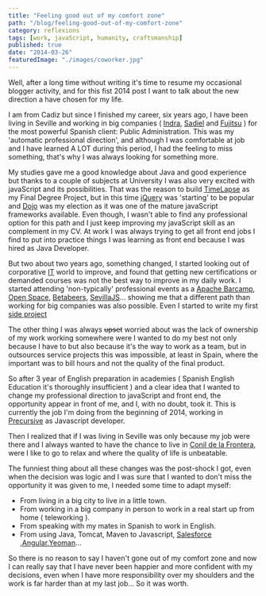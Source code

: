 ```yaml
---
title: "Feeling good out of my comfort zone"
path: "/blog/feeling-good-out-of-my-comfort-zone"
category: reflexions
tags: [work, javaScript, humanity, craftsmanship]
published: true
date: "2014-03-26"
featuredImage: "./images/coworker.jpg"
---
```


Well, after a long time without writing it's time to resume my occasional blogger activity, and for this fist 2014 post I want to talk about the new direction a have chosen for my life.

I am from Cadiz but since I finished my career, six years ago, I have been living in Seville and working in big companies ( <a href='http://www.indracompany.com/' target='_blank' rel="nofollow noopener noreferrer">Indra</a>, <a href='http://es.wikipedia.org/wiki/Sadiel' target='_blank' rel="nofollow noopener noreferrer">Sadiel</a> and <a href='http://www.fujitsu.com/fts/' target='_blank' rel="nofollow noopener noreferrer">Fujitsu</a> ) for the most powerful Spanish client: Public Administration. This was my 'automatic professional direction', and although I was comfortable at job and I have learned A LOT during this period, I had the feeling to miss something, that's why I was always looking for something more.

My studies gave me a good knowledge about Java and good experience but thanks to a couple of subjects at University I was also very excited with javaScript and its possibilities. That was the reason to build <a href='http://robertovg.com/side-projects/timelapse/' target='_blank' rel="nofollow noopener noreferrer">TimeLapse</a> as my Final Degree Project, but in this time <a href='http://jquery.com/' target='_blank' rel="nofollow noopener noreferrer">jQuery</a> was 'starting' to be popular and <a href='http://dojotoolkit.org/' target='_blank' rel="nofollow noopener noreferrer">Dojo</a> was my election as it was one of the mature javaScript frameworks available. Even though, I wasn't able to find any professional option for this path and I just keep improving my javaScript skill as an complement in my CV. At work I was always trying to get all front end jobs I find to put into practice things I was learning as front end because I was hired as Java Developer.

But two about two years ago, something changed, I started looking out of corporative <a href='http://en.wikipedia.org/wiki/Information_technology' target='_blank' rel="nofollow noopener noreferrer">IT</a> world to improve, and found that getting new certifications or demanded courses was not the best way to improve in my daily work. I started attending 'non-typically' professional events as a <a href='http://robertovg.com/eventos/barcampes-sevilla-2012/' target='_blank' rel="nofollow noopener noreferrer">Apache Barcamp</a>, <a href='http://www.abelsutilo.com/blog/open-space-sevilla/' target='_blank' rel="nofollow noopener noreferrer">Open Space</a>, <a href='http://betabeers.com/community/betabeers-sevilla-26/' target='_blank' rel="nofollow noopener noreferrer">Betabeers</a>, <a href='http://www.meetup.com/SevillaJS/' target='_blank' rel="nofollow noopener noreferrer">SevillaJS</a>... showing me that a different path than working for big companies was also possible. Even I started to write my first <a href='http://robertovg.com/side-projects/audiostation-steroids/' target='_blank' rel="nofollow noopener noreferrer">side project </a>

The other thing I was always <del>upset</del> worried about was the lack of ownership of my work working somewhere were I wanted to do my best not only because I have to but also because it's the way to work as a team, but in outsources service projects this was impossible, at least in Spain, where the important was to bill hours and not the quality of the final product.

So after 3 year of English preparation in academies ( Spanish English Education it's thoroughly insufficient ) and a clear idea that I wanted to change my professional direction to javaScript and front end, the opportunity appear in front of me, and I, with no doubt, took it. This is currently the job I'm doing from the beginning of 2014, working in <a href='http://www.precursive.co.uk/' target='_blank' rel="nofollow noopener noreferrer">Precursive</a> as Javascript developer.

Then I realized that if I was living in Seville was only because my job were there and I always wanted to have the chance to live in <a href='http://www.pinterest.com/nuriaasb612/conilexperience/' target='_blank' rel="nofollow noopener noreferrer">Conil de la Frontera</a>, were I like to go to relax and where the quality of life is unbeatable.

The funniest thing about all these changes was the post-shock I got, even when the decision was logic and I was sure that I wanted to don't miss the opportunity it was given to me, I needed some time to adapt myself:

* From living in a big city to live in a little town.
* From working in a big company in person to work in a real start up from home ( teleworking ).
* From speaking with my mates in Spanish to work in English.
* From using Java, Tomcat, Maven to Javascript, <a href='http://www.salesforce.com/' target='_blank' rel="nofollow noopener noreferrer">Salesforce</a> ,<a href='http://angularjs.org/' target='_blank' rel="nofollow noopener noreferrer">Angular</a>,<a href='http://yeoman.io/' target='_blank' rel="nofollow noopener noreferrer">Yeoman</a>...

So there is no reason to say I haven't gone out of my comfort zone and now I can really say that I have never been happier and more confident with my decisions, even when I have more responsibility over my shoulders and the work is far harder than at my last job... So it was worth.
